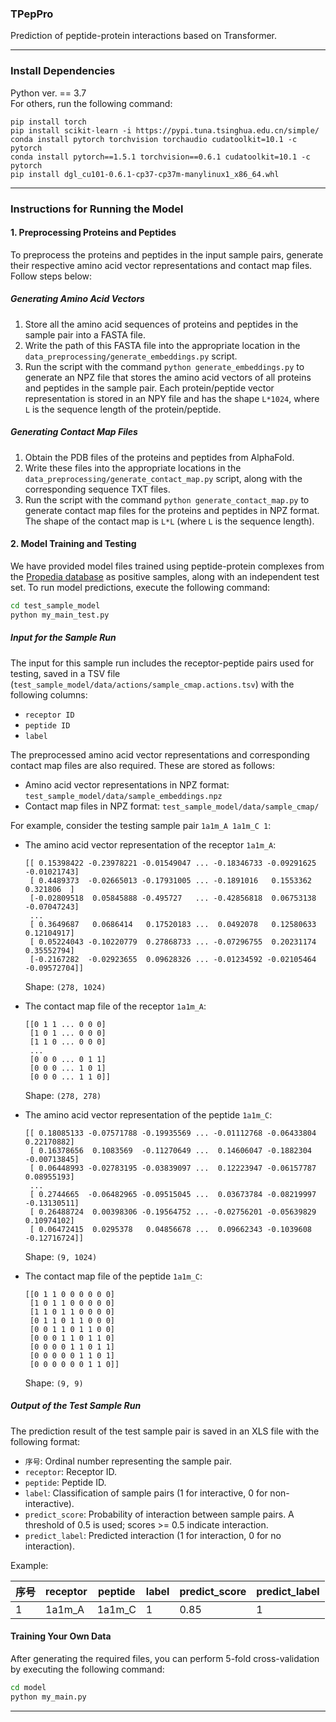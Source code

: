 ### TPepPro
Prediction of peptide-protein interactions based on Transformer.
***
### Install Dependencies
Python ver. == 3.7  
For others, run the following command:   
```
pip install torch
pip install scikit-learn -i https://pypi.tuna.tsinghua.edu.cn/simple/
conda install pytorch torchvision torchaudio cudatoolkit=10.1 -c pytorch
conda install pytorch==1.5.1 torchvision==0.6.1 cudatoolkit=10.1 -c pytorch
pip install dgl_cu101-0.6.1-cp37-cp37m-manylinux1_x86_64.whl 

```
***
### Instructions for Running the Model

#### 1. Preprocessing Proteins and Peptides

To preprocess the proteins and peptides in the input sample pairs, generate their respective amino acid vector representations and contact map files. Follow steps below:

##### Generating Amino Acid Vectors

1. Store all the amino acid sequences of proteins and peptides in the sample pair into a FASTA file.
2. Write the path of this FASTA file into the appropriate location in the `data_preprocessing/generate_embeddings.py` script.
3. Run the script with the command `python generate_embeddings.py` to generate an NPZ file that stores the amino acid vectors of all proteins and peptides in the sample pair. Each protein/peptide vector representation is stored in an NPY file and has the shape `L*1024`, where `L` is the sequence length of the protein/peptide.

##### Generating Contact Map Files

1. Obtain the PDB files of the proteins and peptides from AlphaFold.
2. Write these files into the appropriate locations in the `data_preprocessing/generate_contact_map.py` script, along with the corresponding sequence TXT files.
3. Run the script with the command `python generate_contact_map.py` to generate contact map files for the proteins and peptides in NPZ format. The shape of the contact map is `L*L` (where `L` is the sequence length).

#### 2. Model Training and Testing

We have provided model files trained using peptide-protein complexes from the [Propedia database](http://bioinfo.dcc.ufmg.br/propedia2/index.php/download) as positive samples, along with an independent test set. To run model predictions, execute the following command:

```sh
cd test_sample_model
python my_main_test.py
```

##### Input for the Sample Run

The input for this sample run includes the receptor-peptide pairs used for testing, saved in a TSV file (`test_sample_model/data/actions/sample_cmap.actions.tsv`) with the following columns:

- `receptor ID`
- `peptide ID`
- `label`

The preprocessed amino acid vector representations and corresponding contact map files are also required. These are stored as follows:

- Amino acid vector representations in NPZ format: `test_sample_model/data/sample_embeddings.npz`
- Contact map files in NPZ format: `test_sample_model/data/sample_cmap/`

For example, consider the testing sample pair `1a1m_A 1a1m_C 1`:

- The amino acid vector representation of the receptor `1a1m_A`:
  ```plaintext
  [[ 0.15398422 -0.23978221 -0.01549047 ... -0.18346733 -0.09291625 -0.01021743]
   [ 0.4489373  -0.02665013 -0.17931005 ... -0.1891016   0.1553362   0.321806  ]
   [-0.02809518  0.05845888 -0.495727   ... -0.42856818  0.06753138 -0.07047243]
   ...
   [ 0.3649687   0.0686414   0.17520183 ...  0.0492078   0.12580633  0.12104917]
   [ 0.05224043 -0.10220779  0.27868733 ... -0.07296755  0.20231174  0.35552794]
   [-0.2167282  -0.02923655  0.09628326 ... -0.01234592 -0.02105464 -0.09572704]]
  ```
  Shape: `(278, 1024)`

- The contact map file of the receptor `1a1m_A`:
  ```plaintext
  [[0 1 1 ... 0 0 0]
   [1 0 1 ... 0 0 0]
   [1 1 0 ... 0 0 0]
   ...
   [0 0 0 ... 0 1 1]
   [0 0 0 ... 1 0 1]
   [0 0 0 ... 1 1 0]]
  ```
  Shape: `(278, 278)`

- The amino acid vector representation of the peptide `1a1m_C`:
  ```plaintext
  [[ 0.18085133 -0.07571788 -0.19935569 ... -0.01112768 -0.06433804  0.22170882]
   [ 0.16378656  0.1083569  -0.11270649 ...  0.14606047 -0.1882304  -0.00713845]
   [ 0.06448993 -0.02783195 -0.03839097 ...  0.12223947 -0.06157787  0.08955193]
   ...
   [ 0.2744665  -0.06482965 -0.09515045 ...  0.03673784 -0.08219997 -0.13130511]
   [ 0.26488724  0.00398306 -0.19564752 ... -0.02756201 -0.05639829  0.10974102]
   [ 0.06472415  0.0295378   0.04856678 ...  0.09662343 -0.1039608  -0.12716724]]
  ```
  Shape: `(9, 1024)`

- The contact map file of the peptide `1a1m_C`:
  ```plaintext
  [[0 1 1 0 0 0 0 0 0]
   [1 0 1 1 0 0 0 0 0]
   [1 1 0 1 1 0 0 0 0]
   [0 1 1 0 1 1 0 0 0]
   [0 0 1 1 0 1 1 0 0]
   [0 0 0 1 1 0 1 1 0]
   [0 0 0 0 1 1 0 1 1]
   [0 0 0 0 0 1 1 0 1]
   [0 0 0 0 0 0 1 1 0]]
  ```
  Shape: `(9, 9)`

##### Output of the Test Sample Run

The prediction result of the test sample pair is saved in an XLS file with the following format:

- `序号`: Ordinal number representing the sample pair.
- `receptor`: Receptor ID.
- `peptide`: Peptide ID.
- `label`: Classification of sample pairs (1 for interactive, 0 for non-interactive).
- `predict_score`: Probability of interaction between sample pairs. A threshold of 0.5 is used; scores >= 0.5 indicate interaction.
- `predict_label`: Predicted interaction (1 for interaction, 0 for no interaction).

Example:

| 序号 | receptor | peptide | label | predict_score | predict_label |
|----|-----------|---------|------|---------------|---------------|
| 1  | 1a1m_A    | 1a1m_C  | 1    | 0.85          | 1             |

#### Training Your Own Data

After generating the required files, you can perform 5-fold cross-validation by executing the following command:

```sh
cd model
python my_main.py
```

---

